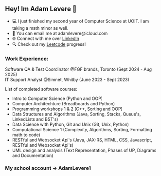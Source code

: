## Hey! Im Adam Levere 🚀
<ul>
  <li>💻 I just finished my second year of Computer Science at UOIT. I am taking a math minor as well.</li>
  <li>📧 You can email me at adamlevere@icloud.com</li>
  <li>🌐 Connect with me over <a href="https://www.linkedin.com/in/adam-levere-b97770273/">LinkedIn</a></li>
  <li>🔍 Check out my <a href="https://leetcode.com/u/adamlevere/">Leetcode</a> progress!</li>
</ul>

### Work Experience:
Software QA & Test Coordinator @FGF brands, Toronto (Sept 2024 - Aug 2025) <br> 
IT Support Analyst @Simnet, Whitby (June 2023 - Sept 2023)

List of completed software courses:
<ul>
  <li>Intro to Computer Science (Python and OOP)</li>
  <li>Computer Architechture (Breadboards and Python)</li>
  <li>Programming workshops 1 & 2 (C++, Sorting and OOP)</li>
  <li>Data Structures and Algorithms (Java, Sorting, Stacks, Queue's, LinkedLists and BST's)</li>
  <li>Data Science with Python, Git and Unix (Git, Unix, Python)</li>
  <li>Computational Science 1 (Complexity, Algorithms, Sorting, Formatting math to code)</li>
  <li>RESTful and Websocket Api's (Java, JAX-RS, HTML, CSS, Javascript, RESTful and Websocket Api's)</li>
  <li>UML design and analysis (Text Representation, Phases of UP, Diagrams and Documentation)</li>
</ul>

### My school account -> AdamLevere1

